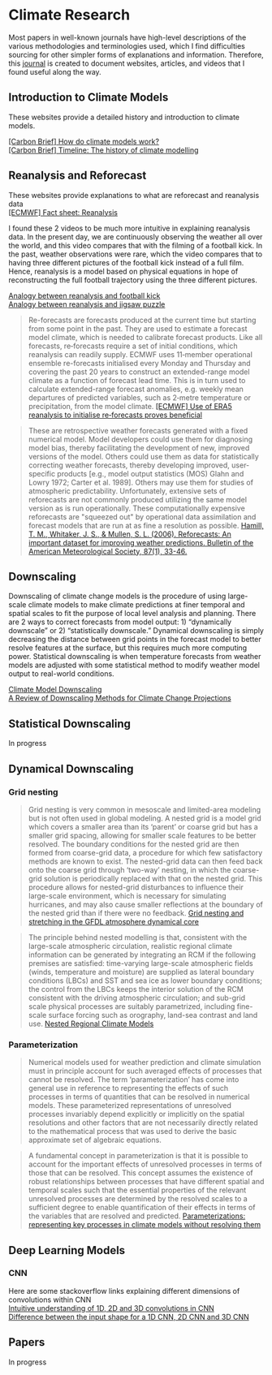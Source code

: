 # Climate Research

Most papers in well-known journals have high-level descriptions of the various methodologies and terminologies used, which I find difficulties sourcing for other simpler forms of explanations and information. Therefore, this [journal](https://jackshiwl.github.io/jackswl/) is created to document websites, articles, and videos that I found useful along the way. 

## Introduction to Climate Models 
These websites provide a detailed history and introduction to climate models. <br />

[[Carbon Brief] How do climate models work?](https://www.carbonbrief.org/qa-how-do-climate-models-work/) <br />
[[Carbon Brief] Timeline: The history of climate modelling](https://www.carbonbrief.org/timeline-history-climate-modelling/) <br /> 



## Reanalysis and Reforecast
These websites provide explanations to what are reforecast and reanalysis data <br />
[[ECMWF] Fact sheet: Reanalysis](https://www.ecmwf.int/en/about/media-centre/focus/2020/fact-sheet-reanalysis#:~:text=Reanalysis%20combines%20past%20short%2Drange,system%20as%20their%20starting%20point.) <br />

I found these 2 videos to be much more intuitive in explaining reanalysis data. In the present day, we are continuously observing the weather all over the world, and this video compares that with the filming of a football kick. In the past, weather observations were rare, which the video compares that to having three different pictures of the football kick instead of a full film. Hence, reanalysis is a model based on physical equations in hope of reconstructing the full football trajectory using the three different pictures. <br />

[Analogy between reanalysis and football kick](https://www.youtube.com/watch?v=7Vcm7WSpPAg) <br />
[Analogy between reanalysis and jigsaw puzzle](https://www.youtube.com/watch?v=FAGobvUGl24)

> Re-forecasts are forecasts produced at the current time but starting from some point in the past. They are used to estimate a forecast model climate, which is needed to calibrate forecast products. Like all forecasts, re‑forecasts require a set of initial conditions, which reanalysis can readily supply. ECMWF uses 11‑member operational ensemble re-forecasts initialised every Monday and Thursday and covering the past 20 years to construct an extended-range model climate as a function of forecast lead time. This is in turn used to calculate extended-range forecast anomalies, e.g. weekly mean departures of predicted variables, such as 2‑metre temperature or precipitation, from the model climate. [[ECMWF] Use of ERA5 reanalysis to initialise re‑forecasts proves beneficial](https://www.ecmwf.int/en/newsletter/161/meteorology/use-era5-reanalysis-initialise-re-forecasts-proves-beneficial)


> These are retrospective weather forecasts generated with a fixed numerical model. Model developers
could use them for diagnosing model bias, thereby facilitating the development of new, improved versions of the model. Others could use them as data for statistically correcting weather forecasts, thereby developing improved, user-specific products [e.g., model output statistics (MOS) Glahn and Lowry 1972; Carter et al. 1989]. Others may use them for studies of atmospheric predictability. Unfortunately, extensive sets of reforecasts are not commonly produced utilizing the same model version as is run operationally. These computationally expensive reforecasts are "squeezed out" by operational data assimilation and forecast models that are run at as fine a resolution as possible. [Hamill, T. M., Whitaker, J. S., & Mullen, S. L. (2006). Reforecasts: An important dataset for improving weather predictions. Bulletin of the American Meteorological Society, 87(1), 33-46.](https://journals.ametsoc.org/view/journals/bams/87/1/bams-87-1-33.xml)


## Downscaling
Downscaling of climate change models is the procedure of using large-scale climate models to make climate predictions at finer temporal and spatial scales to fit the purpose of local level analysis and planning. There are 2 ways to correct forecasts from model output: 1) “dynamically downscale” or 2) “statistically downscale.” Dynamical downscaling is simply decreasing the distance between grid points in the forecast model to better resolve features at the surface, but this requires much more computing power. Statistical downscaling is when temperature forecasts from weather models are adjusted with some statistical method to modify weather model output to real-world conditions.  <br />

[Climate Model Downscaling](https://www.gfdl.noaa.gov/climate-model-downscaling/) <br />
[A Review of Downscaling Methods for Climate Change Projections](http://www.ciesin.org/documents/Downscaling_CLEARED_000.pdf)

## Statistical Downscaling
In progress

## Dynamical Downscaling
### Grid nesting
> Grid nesting is very common in mesoscale and limited-area modeling but is not often used in global modeling. A nested grid is a model grid which covers a smaller area than its ‘parent’ or coarse grid but has a smaller grid spacing, allowing for smaller scale features to be better resolved. The boundary conditions for the nested grid are then formed from coarse-grid data, a procedure for which few satisfactory methods are known to exist. The nested-grid data can then feed back onto the coarse grid through ‘two-way’ nesting, in which the coarse-grid solution is periodically replaced with that on the nested grid. This procedure allows for nested-grid disturbances to influence their large-scale environment, which is necessary for simulating hurricanes, and may also cause smaller reflections at the boundary of the nested grid than if there were no feedback. [Grid nesting and stretching in the GFDL atmosphere dynamical core](https://www.gfdl.noaa.gov/lucas-harris-nesting/)


> The principle behind nested modelling is that, consistent with the large-scale atmospheric circulation, realistic regional climate information can be generated by integrating an RCM if the following premises are satisfied: time-varying large-scale atmospheric fields (winds, temperature and moisture) are supplied as lateral boundary conditions (LBCs) and SST and sea ice as lower boundary conditions; the control from the LBCs keeps the interior solution of the RCM consistent with the driving atmospheric circulation; and sub-grid scale physical processes are suitably parametrized, including fine-scale surface forcing such as orography, land-sea contrast and land use. [Nested Regional Climate Models](https://archive.ipcc.ch/publications_and_data/ar4/wg1/en/ch11s11-10-1-2.html)

### Parameterization
> Numerical models used for weather prediction and climate simulation must in principle account for such averaged effects of processes that cannot be resolved. The term ‘parameterization’ has come into general use in reference to representing the effects of such processes in terms of quantities that can be resolved in numerical models. These parameterized representations of unresolved processes invariably depend explicitly or implicitly on the spatial resolutions and other factors that are not necessarily directly related to the mathematical process that was used to derive the basic approximate set of algebraic equations. <br />


> A fundamental concept in parameterization is that it is possible to account for the important effects of unresolved processes in terms of those that can be resolved. This concept assumes the existence of robust relationships between processes that have different spatial and temporal scales such that the essential properties of the relevant unresolved processes are determined by the resolved scales to a sufficient degree to enable quantification of their effects in terms of the variables that are resolved and predicted. [Parameterizations: representing key processes in climate models without resolving them](https://onlinelibrary.wiley.com/doi/pdf/10.1002/wcc.122)

## Deep Learning Models
### CNN
Here are some stackoverflow links explaining different dimensions of convolutions within CNN <br />
[Intuitive understanding of 1D, 2D and 3D convolutions in CNN](https://stackoverflow.com/questions/42883547/intuitive-understanding-of-1d-2d-and-3d-convolutions-in-convolutional-neural-n/44628011#44628011) <br />
[Difference between the input shape for a 1D CNN, 2D CNN and 3D CNN](https://stackoverflow.com/questions/66220774/difference-between-the-input-shape-for-a-1d-cnn-2d-cnn-and-3d-cnn)

## Papers
In progress
